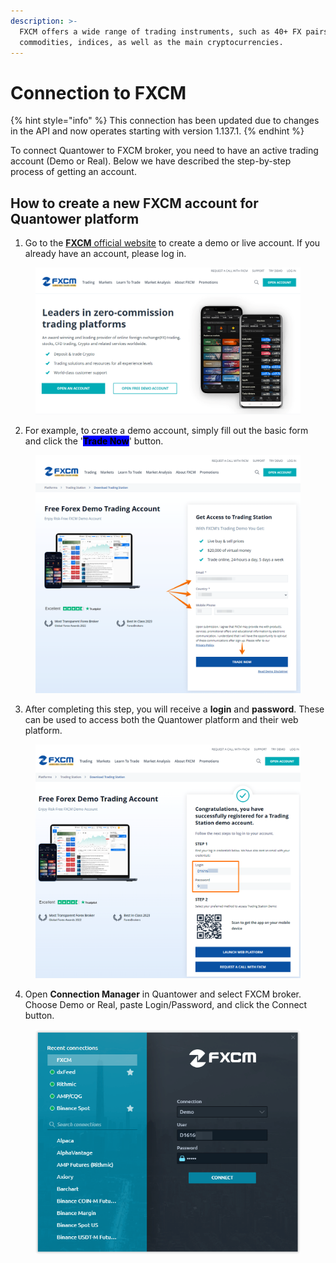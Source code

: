 ```yaml
---
description: >-
  FXCM offers a wide range of trading instruments, such as 40+ FX pairs, CFDs on
  commodities, indices, as well as the main cryptocurrencies.
---
```


# Connection to FXCM

{% hint style="info" %}
This connection has been updated due to changes in the API and now operates starting with version 1.137.1.
{% endhint %}

To connect Quantower to FXCM broker, you need to have an active trading account (Demo or Real). Below we have described the step-by-step process of getting an account.

## How to create a new FXCM account for Quantower platform

1. Go to the [**FXCM** official website](https://www.fxcm.com/) to create a demo or live account. If you already have an account, please log in.

<figure><img src="../.gitbook/assets/image (1) (1) (1) (2).png" alt=""><figcaption></figcaption></figure>

2. For example, to create a demo account, simply fill out the basic form and click the '<mark style="background-color:blue;">**Trade Now**</mark>' button.

<figure><img src="../.gitbook/assets/image (3) (3).png" alt=""><figcaption></figcaption></figure>

3. After completing this step, you will receive a **login** and **password**. These can be used to access both the Quantower platform and their web platform.

<figure><img src="../.gitbook/assets/image (4) (3).png" alt=""><figcaption></figcaption></figure>

4. Open **Connection Manager** in Quantower and select FXCM broker. Choose Demo or Real, paste Login/Password, and click the Connect button.

<figure><img src="../.gitbook/assets/image (2) (1) (3).png" alt=""><figcaption></figcaption></figure>
